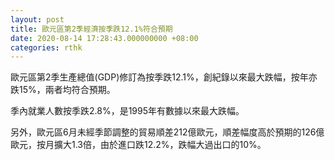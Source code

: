 ```yaml
---
layout: post
title: 歐元區第2季經濟按季跌12.1%符合預期
date: 2020-08-14 17:28:43.000000000 +08:00
categories: rthk
---
```


歐元區第2季生產總值(GDP)修訂為按季跌12.1%，創紀錄以來最大跌幅，按年亦跌15%，兩者均符合預期。

季內就業人數按季跌2.8%，是1995年有數據以來最大跌幅。

另外，歐元區6月未經季節調整的貿易順差212億歐元，順差幅度高於預期的126億歐元，按月擴大1.3倍，由於進口跌12.2%，跌幅大過出口的10%。
